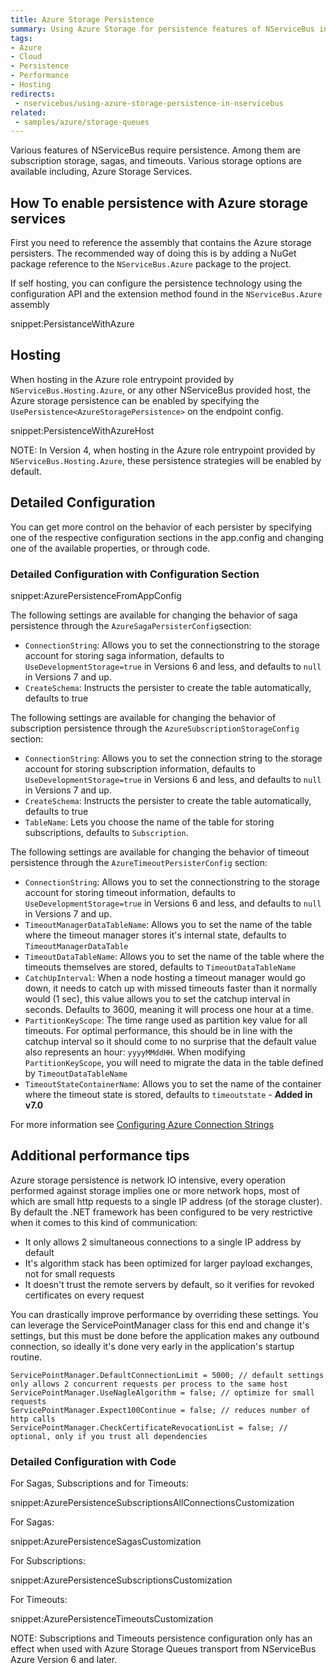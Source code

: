 ```yaml
---
title: Azure Storage Persistence
summary: Using Azure Storage for persistence features of NServiceBus including timeouts, sagas, and subscription storage.
tags:
- Azure
- Cloud
- Persistence
- Performance
- Hosting
redirects:
 - nservicebus/using-azure-storage-persistence-in-nservicebus
related:
 - samples/azure/storage-queues
---
```


Various features of NServiceBus require persistence. Among them are subscription storage, sagas, and timeouts. Various storage options are available including, Azure Storage Services.


## How To enable persistence with Azure storage services

First you need to reference the assembly that contains the Azure storage persisters. The recommended way of doing this is by adding a NuGet package reference to the `NServiceBus.Azure` package to the project.

If self hosting, you can configure the persistence technology using the configuration API and the extension method found in the `NServiceBus.Azure` assembly

snippet:PersistanceWithAzure


## Hosting

When hosting in the Azure role entrypoint provided by `NServiceBus.Hosting.Azure`, or any other NServiceBus provided host, the Azure storage persistence can be enabled by specifying the `UsePersistence<AzureStoragePersistence>` on the endpoint config.

snippet:PersistenceWithAzureHost

NOTE: In Version 4, when hosting in the Azure role entrypoint provided by `NServiceBus.Hosting.Azure`, these persistence strategies will be enabled by default.


## Detailed Configuration

You can get more control on the behavior of each persister by specifying one of the respective configuration sections in the app.config and changing one of the available properties, or through code.


### Detailed Configuration with Configuration Section

snippet:AzurePersistenceFromAppConfig

The following settings are available for changing the behavior of saga persistence through the `AzureSagaPersisterConfig`section:

- `ConnectionString`: Allows you to set the connectionstring to the storage account for storing saga information, defaults to `UseDevelopmentStorage=true` in Versions 6 and less, and defaults to `null` in Versions 7 and up.
- `CreateSchema`: Instructs the persister to create the table automatically, defaults to true

The following settings are available for changing the behavior of subscription persistence through the `AzureSubscriptionStorageConfig` section:

- `ConnectionString`: Allows you to set the connection string to the storage account for storing subscription information, defaults to `UseDevelopmentStorage=true` in Versions 6 and less, and defaults to `null` in Versions 7 and up.
- `CreateSchema`: Instructs the persister to create the table automatically, defaults to true
- `TableName`: Lets you choose the name of the table for storing subscriptions, defaults to `Subscription`.

The following settings are available for changing the behavior of timeout persistence through the `AzureTimeoutPersisterConfig` section:

- `ConnectionString`: Allows you to set the connectionstring to the storage account for storing timeout information, defaults to `UseDevelopmentStorage=true` in Versions 6 and less, and defaults to `null` in Versions 7 and up.
- `TimeoutManagerDataTableName`: Allows you to set the name of the table where the timeout manager stores it's internal state, defaults to `TimeoutManagerDataTable`
- `TimeoutDataTableName`: Allows you to set the name of the table where the timeouts themselves are stored, defaults to `TimeoutDataTableName`
- `CatchUpInterval`: When a node hosting a timeout manager would go down, it needs to catch up with missed timeouts faster than it normally would (1 sec), this value allows you to set the catchup interval in seconds. Defaults to 3600, meaning it will process one hour at a time.
- `PartitionKeyScope`: The time range used as partition key value for all timeouts. For optimal performance, this should be in line with the catchup interval so it should come to no surprise that the default value also represents an hour: `yyyyMMddHH`. When modifying `PartitionKeyScope`, you will need to migrate the data in the table defined by `TimeoutDataTableName`
- `TimeoutStateContainerName`: Allows you to set the name of the container where the timeout state is stored, defaults to `timeoutstate` - **Added in v7.0**

For more information see [Configuring Azure Connection Strings](https://azure.microsoft.com/en-us/documentation/articles/storage-configure-connection-string/)


## Additional performance tips

Azure storage persistence is network IO intensive, every operation performed against storage implies one or more network hops, most of which are small http requests to a single IP address (of the storage cluster). By default the .NET framework has been configured to be very restrictive when it comes to this kind of communication:
- It only allows 2 simultaneous connections to a single IP address by default
- It's algorithm stack has been optimized for larger payload exchanges, not for small requests
- It doesn't trust the remote servers by default, so it verifies for revoked certificates on every request

You can drastically improve performance by overriding these settings. You can leverage the ServicePointManager class for this end and change it's settings, but this must be done before the application makes any outbound connection, so ideally it's done very early in the application's startup routine.

	ServicePointManager.DefaultConnectionLimit = 5000; // default settings only allows 2 concurrent requests per process to the same host
	ServicePointManager.UseNagleAlgorithm = false; // optimize for small requests
	ServicePointManager.Expect100Continue = false; // reduces number of http calls
	ServicePointManager.CheckCertificateRevocationList = false; // optional, only if you trust all dependencies	


### Detailed Configuration with Code

For Sagas, Subscriptions and for Timeouts:

snippet:AzurePersistenceSubscriptionsAllConnectionsCustomization

For Sagas:

snippet:AzurePersistenceSagasCustomization

For Subscriptions:

snippet:AzurePersistenceSubscriptionsCustomization

For Timeouts:

snippet:AzurePersistenceTimeoutsCustomization

NOTE: Subscriptions and Timeouts persistence configuration only has an effect when used with Azure Storage Queues transport from NServiceBus Azure Version 6 and later.
